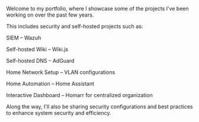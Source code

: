 Welcome to my portfolio, where I showcase some of the projects I've been working on over the past few years.

This includes security and self-hosted projects such as:

SIEM – Wazuh

Self-hosted Wiki – Wiki.js

Self-hosted DNS – AdGuard

Home Network Setup – VLAN configurations

Home Automation – Home Assistant

Interactive Dashboard – Homarr for centralized organization

Along the way, I'll also be sharing security configurations and best practices to enhance system security and efficiency.
